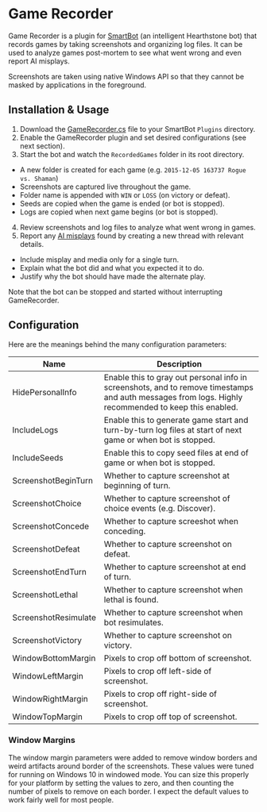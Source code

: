 # Game Recorder

Game Recorder is a plugin for [SmartBot](http://sb-forum.com/) (an intelligent Hearthstone bot) that records games by taking screenshots and organizing log files. It can be used to analyze games post-mortem to see what went wrong and even report AI misplays.

Screenshots are taken using native Windows API so that they cannot be masked by applications in the foreground.

## Installation & Usage

1. Download the [GameRecorder.cs](https://github.com/levinson/SmartBotPlugins/raw/master/GameRecorder.cs) file to your SmartBot ```Plugins``` directory.
2. Enable the GameRecorder plugin and set desired configurations (see next section).
3. Start the bot and watch the ```RecordedGames``` folder in its root directory.
  * A new folder is created for each game (e.g. ```2015-12-05 163737 Rogue vs. Shaman```)
  * Screenshots are captured live throughout the game.
  * Folder name is appended with ```WIN``` or ```LOSS``` (on victory or defeat).
  * Seeds are copied when the game is ended (or bot is stopped).
  * Logs are copied when next game begins (or bot is stopped).
4. Review screenshots and log files to analyze what went wrong in games.
5. Report any [AI misplays](http://sb-forum.com/index.php?/forum/31-smartcc-ai-misplay/) found by creating a new thread with relevant details.
  * Include misplay and media only for a single turn.
  * Explain what the bot did and what you expected it to do.
  * Justify why the bot should have made the alternate play.

Note that the bot can be stopped and started without interrupting GameRecorder.

## Configuration

Here are the meanings behind the many configuration parameters:

Name|Description
---|---
HidePersonalInfo|Enable this to gray out personal info in screenshots, and to remove timestamps and auth messages from logs. Highly recommended to keep this enabled.
IncludeLogs|Enable this to generate game start and turn-by-turn log files at start of next game or when bot is stopped.
IncludeSeeds|Enable this to copy seed files at end of game or when bot is stopped.
ScreenshotBeginTurn|Whether to capture screenshot at beginning of turn.
ScreenshotChoice|Whether to capture screenshot of choice events (e.g. Discover).
ScreenshotConcede|Whether to capture screeshot when conceding.
ScreenshotDefeat|Whether to capture screenshot on defeat.
ScreenshotEndTurn|Whether to capture screenshot at end of turn.
ScreenshotLethal|Whether to capture screenshot when lethal is found.
ScreenshotResimulate|Whether to capture screenshot when bot resimulates.
ScreenshotVictory|Whether to capture screenshot on victory.
WindowBottomMargin|Pixels to crop off bottom of screenshot.
WindowLeftMargin|Pixels to crop off left-side of screenshot.
WindowRightMargin|Pixels to crop off right-side of screenshot.
WindowTopMargin|Pixels to crop off top of screenshot.

### Window Margins
The window margin parameters were added to remove window borders and weird artifacts around border of the screenshots. These values were tuned for running on Windows 10 in windowed mode. You can size this properly for your platform by setting the values to zero, and then counting the number of pixels to remove on each border. I expect the default values to work fairly well for most people.

